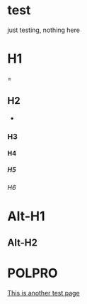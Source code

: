 # test
just testing, nothing here

# H1
=
## H2
-
### H3
#### H4
##### H5
###### H6

Alt-H1
======

Alt-H2
------

POLPRO
=

[This is another test page](test_folder)
